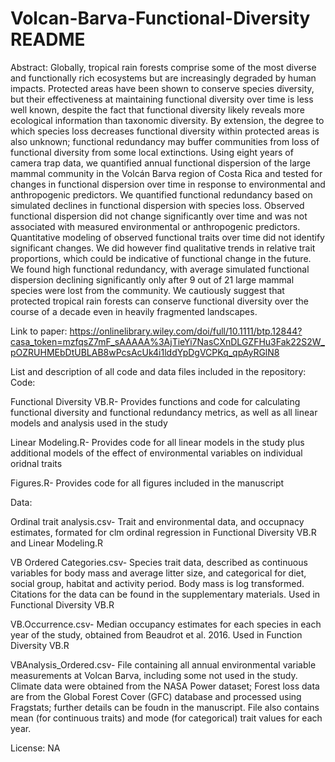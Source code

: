 # Volcan-Barva-Functional-Diversity README
Abstract: Globally, tropical rain forests comprise some of the most diverse and functionally rich ecosystems but are increasingly degraded by human impacts. Protected areas have been shown to conserve species diversity, but their effectiveness at maintaining functional diversity over time is less well known, despite the fact that functional diversity likely reveals more ecological information than taxonomic diversity. By extension, the degree to which species loss decreases functional diversity within protected areas is also unknown; functional redundancy may buffer communities from loss of functional diversity from some local extinctions. Using eight years of camera trap data, we quantified annual functional dispersion of the large mammal community in the Volcán Barva region of Costa Rica and tested for changes in functional dispersion over time in response to environmental and anthropogenic predictors. We quantified functional redundancy based on simulated declines in functional dispersion with species loss. Observed functional dispersion did not change significantly over time and was not associated with measured environmental or anthropogenic predictors. Quantitative modeling of observed functional traits over time did not identify significant changes. We did however find qualitative trends in relative trait proportions, which could be indicative of functional change in the future. We found high functional redundancy, with average simulated functional dispersion declining significantly only after 9 out of 21 large mammal species were lost from the community. We cautiously suggest that protected tropical rain forests can conserve functional diversity over the course of a decade even in heavily fragmented landscapes.

Link to paper: https://onlinelibrary.wiley.com/doi/full/10.1111/btp.12844?casa_token=mzfqsZ7mF_sAAAAA%3AjTieYi7NasCXnDLGZFHu3Fak22S2W_pOZRUHMEbDtUBLAB8wPcsAcUk4i1lddYpDgVCPKq_qpAyRGlN8

List and description of all code and data files included in the repository:
Code:

Functional Diversity VB.R- Provides functions and code for calculating functional diversity and functional redundancy metrics, as well as all linear models and analysis used in the study

Linear Modeling.R- Provides code for all linear models in the study plus additional models of the effect of environmental variables on individual oridnal traits

Figures.R- Provides code for all figures included in the manuscript

Data:

Ordinal trait analysis.csv- Trait and environmental data, and occupnacy estimates, formated for clm ordinal regression in Functional Diversity VB.R and Linear Modeling.R

VB Ordered Categories.csv- Species trait data, described as continuous variables for body mass and average litter size, and categorical for diet, social group, habitat and activity period. Body mass is log transformed. Citations for the data can be found in the supplementary materials. Used in Functional Diversity VB.R

VB.Occurrence.csv- Median occupancy estimates for each species in each year of the study, obtained from Beaudrot et al. 2016. Used in Function Diversity VB.R

VBAnalysis_Ordered.csv- File containing all annual environmental variable measurements at Volcan Barva, including some not used in the study. Climate data were obtained from the NASA Power dataset; Forest loss data are from the Global Forest Cover (GFC) database and processed using Fragstats; further details can be foudn in the manuscript. File also contains mean (for continuous traits) and mode (for categorical) trait values for each year.

License: NA


